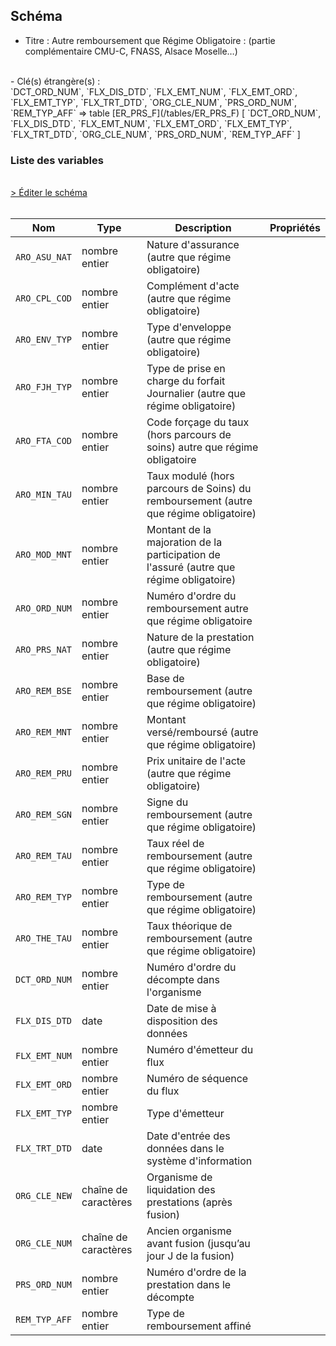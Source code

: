 ## Schéma

- Titre : Autre remboursement que Régime Obligatoire : (partie complémentaire CMU-C, FNASS, Alsace Moselle…)
<br />
- Clé(s) étrangère(s) : <br />
`DCT_ORD_NUM`, `FLX_DIS_DTD`, `FLX_EMT_NUM`, `FLX_EMT_ORD`, `FLX_EMT_TYP`, `FLX_TRT_DTD`, `ORG_CLE_NUM`, `PRS_ORD_NUM`, `REM_TYP_AFF` => table [ER_PRS_F](/tables/ER_PRS_F) [ `DCT_ORD_NUM`, `FLX_DIS_DTD`, `FLX_EMT_NUM`, `FLX_EMT_ORD`, `FLX_EMT_TYP`, `FLX_TRT_DTD`, `ORG_CLE_NUM`, `PRS_ORD_NUM`, `REM_TYP_AFF` ]<br />

### Liste des variables
<br />
<div>
    <a href="https://gitlab.com/healthdatahub/schema-snds/edit/master/schemas/DCIR/ER_ARO_F.json"  
    arget="_blank" rel="noopener noreferrer">> Éditer le schéma</a>
    <OutboundLink />
</div>
<br />

Nom|Type|Description|Propriétés
-|-|-|-
`ARO_ASU_NAT`|nombre entier|Nature d&#x27;assurance (autre que régime obligatoire)||
`ARO_CPL_COD`|nombre entier|Complément d&#x27;acte (autre que régime obligatoire)||
`ARO_ENV_TYP`|nombre entier|Type d&#x27;enveloppe (autre que régime obligatoire)||
`ARO_FJH_TYP`|nombre entier|Type de prise en charge du forfait Journalier (autre que régime obligatoire)||
`ARO_FTA_COD`|nombre entier|Code forçage du taux (hors parcours de soins) autre que régime obligatoire||
`ARO_MIN_TAU`|nombre entier|Taux modulé (hors parcours de Soins) du remboursement (autre que régime obligatoire)||
`ARO_MOD_MNT`|nombre entier|Montant de la majoration de la participation de l&#x27;assuré (autre que régime obligatoire)||
`ARO_ORD_NUM`|nombre entier|Numéro d&#x27;ordre du remboursement autre que régime obligatoire||
`ARO_PRS_NAT`|nombre entier|Nature de la prestation (autre que régime obligatoire)||
`ARO_REM_BSE`|nombre entier|Base de remboursement (autre que régime obligatoire)||
`ARO_REM_MNT`|nombre entier|Montant versé/remboursé (autre que régime obligatoire)||
`ARO_REM_PRU`|nombre entier|Prix unitaire de l&#x27;acte (autre que régime obligatoire)||
`ARO_REM_SGN`|nombre entier|Signe du remboursement (autre que régime obligatoire)||
`ARO_REM_TAU`|nombre entier|Taux réel de remboursement (autre que régime obligatoire)||
`ARO_REM_TYP`|nombre entier|Type de remboursement (autre que régime obligatoire)||
`ARO_THE_TAU`|nombre entier|Taux théorique de remboursement (autre que régime obligatoire)||
`DCT_ORD_NUM`|nombre entier|Numéro d&#x27;ordre du décompte dans l&#x27;organisme||
`FLX_DIS_DTD`|date|Date de mise à disposition des données||
`FLX_EMT_NUM`|nombre entier|Numéro d&#x27;émetteur du flux||
`FLX_EMT_ORD`|nombre entier|Numéro de séquence du flux||
`FLX_EMT_TYP`|nombre entier|Type d&#x27;émetteur||
`FLX_TRT_DTD`|date|Date d&#x27;entrée des données dans le système d&#x27;information||
`ORG_CLE_NEW`|chaîne de caractères|Organisme de liquidation des prestations (après fusion)||
`ORG_CLE_NUM`|chaîne de caractères|Ancien organisme avant fusion (jusqu’au jour J de la fusion)||
`PRS_ORD_NUM`|nombre entier|Numéro d&#x27;ordre de la prestation dans le décompte||
`REM_TYP_AFF`|nombre entier|Type de remboursement affiné||

